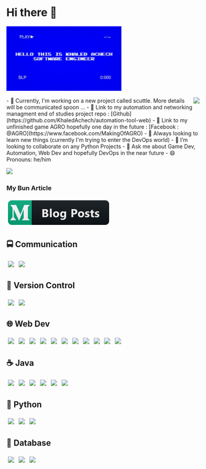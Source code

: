 # Hi there 👋

![](https://github.com/KhaledAchech/KhaledAchech/blob/master/Khaled.gif)

<img align="right" src="https://github-readme-stats.vercel.app/api?username=KhaledAchech&&show_icons=true&title_color=ffffff&icon_color=bb2acf&text_color=daf7dc&bg_color=151515">
- 🦊 Currently, I'm working on a new project called scuttle. More details will be communicated spoon ... 
- 📡 Link to my automation and networking managment end of studies project repo : [Github](https://github.com/KhaledAchech/automation-tool-web)
- 🔭 Link to my unfinished game AGRO hopefully one day in the future : [Facebook : @AGRO](https://www.facebook.com/MakingOfAGRO)
- 🌱 Always looking to learn new things (currently I'm trying to enter the DevOps world)
- 👯 I’m looking to collaborate on any Python Projects
- 💬 Ask me about Game Dev, Automation, Web Dev and hopefully DevOps in the near future
- 😄 Pronouns: he/him

![](https://komarev.com/ghpvc/?username=KhaledAchech&color=blueviolet) <br/>

### My Bun Article

<a href="https://medium.com/@achechkhaled/bun-new-js-runtime-17bfdb9161cd">
    <img src="svg/blogs/medium.svg" alt="medium" style="vertical-align:top; margin:6px 4px">
</a>

## 🚍 Communication

<p align="left">
   <img height="50" src="https://user-images.githubusercontent.com/25181517/192107854-765620d7-f909-4953-a6da-36e1ef69eea6.png" style="vertical-align:top; margin:6px 4px" />
   <img height="50" src="https://user-images.githubusercontent.com/25181517/192107858-fe19f043-c502-4009-8c47-476fc89718ad.png" style="vertical-align:top; margin:6px 4px" />
   
</p>

## 🧰 Version Control

<p align="left">
  <img height="50" src="https://user-images.githubusercontent.com/25181517/192108372-f71d70ac-7ae6-4c0d-8395-51d8870c2ef0.png"
  style="vertical-align:top; margin:6px 4px" />
  <img height="50" src="https://user-images.githubusercontent.com/25181517/192108374-8da61ba1-99ec-41d7-80b8-fb2f7c0a4948.png"
  style="vertical-align:top; margin:6px 4px" />

</p>

## 🌐 Web Dev

<p align="left">
  <img height="50" src="https://user-images.githubusercontent.com/25181517/192158954-f88b5814-d510-4564-b285-dff7d6400dad.png"
  style="vertical-align:top; margin:6px 4px" />
  <img height="50" src="https://user-images.githubusercontent.com/25181517/183898674-75a4a1b1-f960-4ea9-abcb-637170a00a75.png"
  style="vertical-align:top; margin:6px 4px" />
  <img height="50" src="https://user-images.githubusercontent.com/25181517/192158956-48192682-23d5-4bfc-9dfb-6511ade346bc.png"
  style="vertical-align:top; margin:6px 4px" />
  <img height="50" src="https://user-images.githubusercontent.com/25181517/183898054-b3d693d4-dafb-4808-a509-bab54cf5de34.png"
  style="vertical-align:top; margin:6px 4px" />
  <img height="50" src="https://user-images.githubusercontent.com/25181517/117447155-6a868a00-af3d-11eb-9cfe-245df15c9f3f.png"
  style="vertical-align:top; margin:6px 4px" />
  <img height="50" src="https://user-images.githubusercontent.com/25181517/183890598-19a0ac2d-e88a-4005-a8df-1ee36782fde1.png"
  style="vertical-align:top; margin:6px 4px" />
  <img height="50" src="https://user-images.githubusercontent.com/25181517/183890595-779a7e64-3f43-4634-bad2-eceef4e80268.png"
  style="vertical-align:top; margin:6px 4px" />
  <img height="50" src="https://user-images.githubusercontent.com/25181517/117448124-a2da9800-af3e-11eb-85d2-bd1b69b65603.png"
  style="vertical-align:top; margin:6px 4px" />
  <img height="50" src="https://user-images.githubusercontent.com/25181517/183568594-85e280a7-0d7e-4d1a-9028-c8c2209e073c.png"
  style="vertical-align:top; margin:6px 4px" />
  <img height="50" src="https://user-images.githubusercontent.com/25181517/183859966-a3462d8d-1bc7-4880-b353-e2cbed900ed6.png"
  style="vertical-align:top; margin:6px 4px" />
  <img height="50" src="https://user-images.githubusercontent.com/25181517/121401671-49102800-c959-11eb-9f6f-74d49a5e1774.png"
  style="vertical-align:top; margin:6px 4px" />

</p>

## ☕ Java

<p align="left">
  <img height="50" src="https://user-images.githubusercontent.com/25181517/117201156-9a724800-adec-11eb-9a9d-3cd0f67da4bc.png"
  style="vertical-align:top; margin:6px 4px" />
  <img height="50" src="https://user-images.githubusercontent.com/25181517/117201470-f6d56780-adec-11eb-8f7c-e70e376cfd07.png"
  style="vertical-align:top; margin:6px 4px" />
  <img height="50" src="https://user-images.githubusercontent.com/25181517/183891303-41f257f8-6b3d-487c-aa56-c497b880d0fb.png"
  style="vertical-align:top; margin:6px 4px" />
  <img height="50" src="https://user-images.githubusercontent.com/25181517/117207242-07d5a700-adf4-11eb-975e-be04e62b984b.png"
  style="vertical-align:top; margin:6px 4px" />
  <img height="50" src="https://user-images.githubusercontent.com/25181517/117207493-49665200-adf4-11eb-808e-a9c0fcc2a0a0.png"
  style="vertical-align:top; margin:6px 4px" />
  <img height="50" src="https://user-images.githubusercontent.com/25181517/190229463-87fa862f-ccf0-48da-8023-940d287df610.png"
  style="vertical-align:top; margin:6px 4px" />

</p>

## 🐍 Python

<p align="left">
  <img height="50" src="https://user-images.githubusercontent.com/25181517/183423507-c056a6f9-1ba8-4312-a350-19bcbc5a8697.png"
  style="vertical-align:top; margin:6px 4px" />
  <img height="50" src="https://user-images.githubusercontent.com/25181517/183423775-2276e25d-d43d-4e58-890b-edbc88e915f7.png"
  style="vertical-align:top; margin:6px 4px" />
  <img height="50" src="https://user-images.githubusercontent.com/25181517/184117132-9e89a93b-65fb-47c3-91e7-7d0f99e7c066.png"
  style="vertical-align:top; margin:6px 4px" />

</p>

## 💾 Database

<p align="left">
  <img height="70" src="https://user-images.githubusercontent.com/25181517/117208740-bfb78400-adf5-11eb-97bb-09072b6bedfc.png"
  style="vertical-align:top; margin:6px 4px" />
  <img height="70" src="https://user-images.githubusercontent.com/25181517/183896128-ec99105a-ec1a-4d85-b08b-1aa1620b2046.png"
  style="vertical-align:top; margin:6px 4px" />
  <img height="70" src="https://user-images.githubusercontent.com/25181517/182884177-d48a8579-2cd0-447a-b9a6-ffc7cb02560e.png"
  style="vertical-align:top; margin:6px 4px" />

</p>
